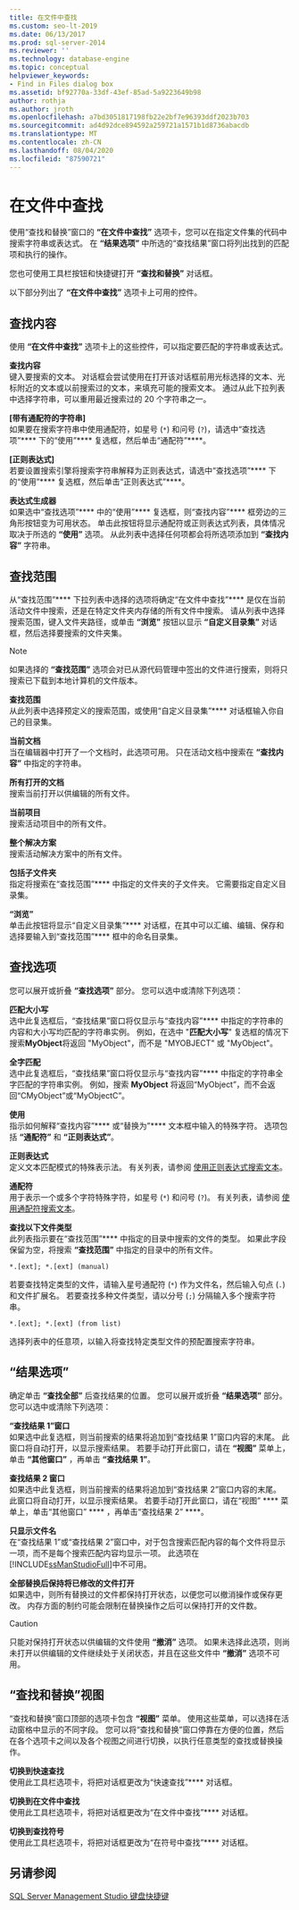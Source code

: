 ```yaml
---
title: 在文件中查找
ms.custom: seo-lt-2019
ms.date: 06/13/2017
ms.prod: sql-server-2014
ms.reviewer: ''
ms.technology: database-engine
ms.topic: conceptual
helpviewer_keywords:
- Find in Files dialog box
ms.assetid: bf92770a-33df-43ef-85ad-5a9223649b98
author: rothja
ms.author: jroth
ms.openlocfilehash: a7bd3051817198fb22e2bf7e96393ddf2023b703
ms.sourcegitcommit: ad4d92dce894592a259721a1571b1d8736abacdb
ms.translationtype: MT
ms.contentlocale: zh-CN
ms.lasthandoff: 08/04/2020
ms.locfileid: "87590721"
---
```

# <a name="find-in-files"></a>在文件中查找
  使用“查找和替换”窗口的 **“在文件中查找”** 选项卡，您可以在指定文件集的代码中搜索字符串或表达式。 在 **“结果选项”** 中所选的“查找结果”窗口将列出找到的匹配项和执行的操作。  
  
 您也可使用工具栏按钮和快捷键打开 **“查找和替换”** 对话框。  
  
 以下部分列出了 **“在文件中查找”** 选项卡上可用的控件。  
  
## <a name="find-what"></a>查找内容  
 使用 **“在文件中查找”** 选项卡上的这些控件，可以指定要匹配的字符串或表达式。  
  
 **查找内容**  
 键入要搜索的文本。 对话框会尝试使用在打开该对话框前用光标选择的文本、光标附近的文本或以前搜索过的文本，来填充可能的搜索文本。 通过从此下拉列表中选择字符串，可以重用最近搜索过的 20 个字符串之一。  
  
 **[带有通配符的字符串]**  
 如果要在搜索字符串中使用通配符，如星号 (`*`) 和问号 (`?`)，请选中“查找选项”**** 下的“使用”**** 复选框，然后单击“通配符”****。  
  
 **[正则表达式]**  
 若要设置搜索引擎将搜索字符串解释为正则表达式，请选中“查找选项”**** 下的“使用”**** 复选框，然后单击“正则表达式”****。  
  
 **表达式生成器**  
 如果选中“查找选项”**** 中的“使用”**** 复选框，则“查找内容”**** 框旁边的三角形按钮变为可用状态。 单击此按钮将显示通配符或正则表达式列表，具体情况取决于所选的 **“使用”** 选项。 从此列表中选择任何项都会将所选项添加到 **“查找内容”** 字符串。  
  
## <a name="look-in"></a>查找范围  
 从“查找范围”**** 下拉列表中选择的选项将确定“在文件中查找”**** 是仅在当前活动文件中搜索，还是在特定文件夹内存储的所有文件中搜索。 请从列表中选择搜索范围，键入文件夹路径，或单击 **“浏览”** 按钮以显示 **“自定义目录集”** 对话框，然后选择要搜索的文件夹集。  
  
> [!NOTE]  
>   如果选择的 **“查找范围”** 选项会对已从源代码管理中签出的文件进行搜索，则将只搜索已下载到本地计算机的文件版本。  
  
 **查找范围**  
 从此列表中选择预定义的搜索范围，或使用“自定义目录集”**** 对话框输入你自己的目录集。  
  
 **当前文档**  
 当在编辑器中打开了一个文档时，此选项可用。 只在活动文档中搜索在 **“查找内容”** 中指定的字符串。  
  
 **所有打开的文档**  
 搜索当前打开以供编辑的所有文件。  
  
 **当前项目**  
 搜索活动项目中的所有文件。  
  
 **整个解决方案**  
 搜索活动解决方案中的所有文件。  
  
 **包括子文件夹**  
 指定将搜索在“查找范围”**** 中指定的文件夹的子文件夹。 它需要指定自定义目录集。  
  
 **“浏览”**  
 单击此按钮将显示“自定义目录集”**** 对话框，在其中可以汇编、编辑、保存和选择要输入到“查找范围”**** 框中的命名目录集。  
  
## <a name="find-options"></a>查找选项  
 您可以展开或折叠 **“查找选项”** 部分。 您可以选中或清除下列选项：  
  
 **匹配大小写**  
 选中此复选框后，“查找结果”窗口将仅显示与“查找内容”**** 中指定的字符串的内容和大小写均匹配的字符串实例。 例如，在选中 "**匹配大小写**" 复选框的情况下搜索**MyObject**将返回 "MyObject"，而不是 "MYOBJECT" 或 "MyObject"。  
  
 **全字匹配**  
 选中此复选框后，“查找结果”窗口将仅显示与“查找内容”**** 中指定的字符串全字匹配的字符串实例。 例如，搜索 **MyObject** 将返回“MyObject”，而不会返回“CMyObject”或“MyObjectC”。  
  
 **使用**  
 指示如何解释“查找内容”**** 或“替换为”**** 文本框中输入的特殊字符。 选项包括 **“通配符”** 和 **“正则表达式”**。  
  
 **正则表达式**  
 定义文本匹配模式的特殊表示法。 有关列表，请参阅 [使用正则表达式搜索文本](search-text-with-regular-expressions.md)。  
  
 **通配符**  
 用于表示一个或多个字符特殊字符，如星号 (`*`) 和问号 (`?`)。 有关列表，请参阅 [使用通配符搜索文本](search-text-with-wildcards.md)。  
  
 **查找以下文件类型**  
 此列表指示要在“查找范围”**** 中指定的目录中搜索的文件的类型。 如果此字段保留为空，将搜索 **“查找范围”** 中指定的目录中的所有文件。  
  
```  
*.[ext]; *.[ext] (manual)  
```  
  
 若要查找特定类型的文件，请输入星号通配符 (`*`) 作为文件名，然后输入句点 (`.`) 和文件扩展名。 若要查找多种文件类型，请以分号 (`;`) 分隔输入多个搜索字符串。  
  
```  
*.[ext]; *.[ext] (from list)  
```  
  
 选择列表中的任意项，以输入将查找特定类型文件的预配置搜索字符串。  
  
## <a name="result-options"></a>“结果选项”  
 确定单击 **“查找全部”** 后查找结果的位置。 您可以展开或折叠 **“结果选项”** 部分。 您可以选中或清除下列选项：  
  
 **“查找结果 1”窗口**  
 如果选中此复选框，则当前搜索的结果将追加到“查找结果 1”窗口内容的末尾。 此窗口将自动打开，以显示搜索结果。 若要手动打开此窗口，请在 **“视图”** 菜单上，单击 **“其他窗口”** ，再单击 **“查找结果 1”**。  
  
 **查找结果 2 窗口**  
 如果选中此复选框，则当前搜索的结果将追加到“查找结果 2”窗口内容的末尾。 此窗口将自动打开，以显示搜索结果。 若要手动打开此窗口，请在“视图” **** 菜单上，单击“其他窗口” **** ，再单击“查找结果 2” ****。  
  
 **只显示文件名**  
 在“查找结果 1”或“查找结果 2”窗口中，对于包含搜索匹配内容的每个文件将显示一项，而不是每个搜索匹配内容均显示一项。 此选项在 [!INCLUDE[ssManStudioFull](../../includes/ssmanstudiofull-md.md)]中不可用。  
  
 **全部替换后保持将已修改的文件打开**  
 如果选中，则所有替换过的文件都保持打开状态，以便您可以撤消操作或保存更改。 内存方面的制约可能会限制在替换操作之后可以保持打开的文件数。  
  
> [!CAUTION]  
>  只能对保持打开状态以供编辑的文件使用 **“撤消”** 选项。 如果未选择此选项，则尚未打开以供编辑的文件继续处于关闭状态，并且在这些文件中 **“撤消”** 选项不可用。  
  
## <a name="find-and-replace-views"></a>“查找和替换”视图  
 “查找和替换”窗口顶部的选项卡包含 **“视图”** 菜单。 使用这些菜单，可以选择在活动窗格中显示的不同字段。 您可以将“查找和替换”窗口停靠在方便的位置，然后在各个选项卡之间以及各个视图之间进行切换，以执行任意类型的查找或替换操作。  
  
 **切换到快速查找**  
 使用此工具栏选项卡，将把对话框更改为“快速查找”**** 对话框。  
  
 **切换到在文件中查找**  
 使用此工具栏选项卡，将把对话框更改为“在文件中查找”**** 对话框。  
  
 **切换到查找符号**  
 使用此工具栏选项卡，将把对话框更改为“在符号中查找”**** 对话框。  
  
## <a name="see-also"></a>另请参阅  
 [SQL Server Management Studio 键盘快捷键](../../ssms/sql-server-management-studio-keyboard-shortcuts.md)  
